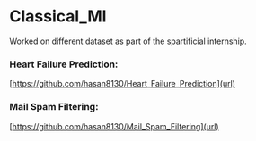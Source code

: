 # Classical_Ml
Worked on different dataset as part of the spartificial internship.

### Heart Failure Prediction:
[https://github.com/hasan8130/Heart_Failure_Prediction](url)

### Mail Spam Filtering:
[https://github.com/hasan8130/Mail_Spam_Filtering](url)


